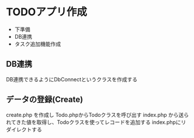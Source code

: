 # TODOアプリ作成

* 下準備
* DB連携
* タスク追加機能作成

## DB連携

DB連携できるようにDbConnectというクラスを作成する

## データの登録(Create)

create.php を作成し Todo.phpからTodoクラスを呼び出す
index.php から送られてきた値を取得し、Todoクラスを使ってレコードを追加する
index.phpにリダイレクトする
